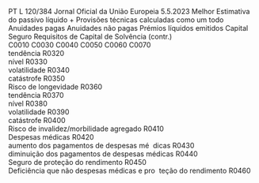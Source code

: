 PT  L 120/384 Jornal Oficial da União Europeia 5.5.2023
 Melhor Estimativa 
do passivo líquido + 
Provisões técnicas 
calculadas como um 
todo  Anuidades pagas  Anuidades não 
pagas  Prémios líquidos 
emitidos  Capital Seguro  Requisitos de 
Capital de 
Solvência  (contr.)  
C0010  C0030  C0040  C0050  C0060  C0070  
tendência  R0320  
nível  R0330  
volatilidade  R0340  
catástrofe  R0350  
Risco de longevidade  R0360  
tendência  R0370  
nível  R0380  
volatilidade  R0390  
catástrofe  R0400  
Risco de invalidez/morbilidade agregado  R0410  
Despesas médicas  R0420  
aumento dos pagamentos de despesas mé ­
dicas  R0430  
diminuição dos pagamentos de despesas 
médicas  R0440  
Seguro de proteção do rendimento  R0450  
Deficiência que não despesas médicas e pro ­
teção do rendimento  R0460